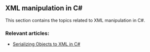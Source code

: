 ## XML manipulation in C#

This section contains the topics related to XML manipulation in C#.
### Relevant articles:

- [Serializing Objects to XML in C#](csharp-xml-serialization)
